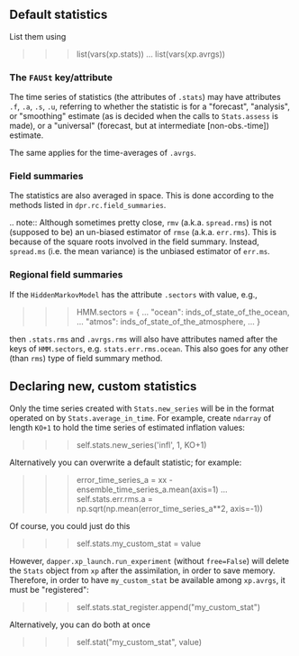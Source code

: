 ## Default statistics

List them using

>>> list(vars(xp.stats))
... list(vars(xp.avrgs))

### The `FAUSt` key/attribute

The time series of statistics (the attributes of `.stats`) may have attributes
`.f`, `.a`, `.s`, `.u`, referring to whether the statistic is for a "forecast",
"analysis", or "smoothing" estimate (as is decided when the calls to
`Stats.assess` is made), or a "universal" (forecast, but at intermediate
[non-obs.-time]) estimate.

The same applies for the time-averages of `.avrgs`.

### Field summaries

The statistics are also averaged in space.
This is done according to the methods listed in `dpr.rc.field_summaries`.

.. note::
    Although sometimes pretty close, `rmv` (a.k.a. `spread.rms`) is not (supposed
    to be) an un-biased estimator of `rmse` (a.k.a. `err.rms`).  This is because
    of the square roots involved in the field summary.  Instead, `spread.ms` (i.e.
    the mean variance) is the unbiased estimator of `err.ms`.

### Regional field summaries

If the `HiddenMarkovModel` has the attribute `.sectors` with value, e.g.,

>>> HMM.sectors = {
...     "ocean": inds_of_state_of_the_ocean,
...     "atmos": inds_of_state_of_the_atmosphere,
... }

then `.stats.rms` and `.avrgs.rms` will also have attributes
named after the keys of `HMM.sectors`, e.g. `stats.err.rms.ocean`.
This also goes for any other (than `rms`) type of field summary method.

## Declaring new, custom statistics

Only the time series created with `Stats.new_series` will be in the format
operated on by `Stats.average_in_time`.  For example, create `ndarray` of
length `KO+1` to hold the time series of estimated inflation values:

>>> self.stats.new_series('infl', 1, KO+1)

Alternatively you can overwrite a default statistic; for example:

>>> error_time_series_a = xx - ensemble_time_series_a.mean(axis=1)
... self.stats.err.rms.a = np.sqrt(np.mean(error_time_series_a**2, axis=-1))

Of course, you could just do this

>>> self.stats.my_custom_stat = value

However, `dapper.xp_launch.run_experiment` (without `free=False`) will delete
the `Stats` object from `xp` after the assimilation, in order to save memory.
Therefore, in order to have `my_custom_stat` be available among `xp.avrgs`, it
must be "registered":

>>> self.stats.stat_register.append("my_custom_stat")

Alternatively, you can do both at once

>>> self.stat("my_custom_stat", value)
